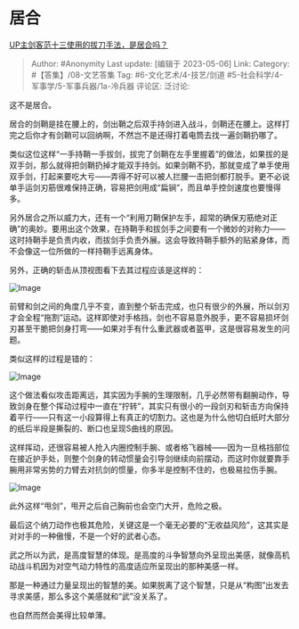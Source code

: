 # 居合
[UP主剑客范十三使用的拔刀手法，是居合吗？](https://www.zhihu.com/question/585018166/answer/3014800585)

> Author: #Anonymity
> Last update: [编辑于 2023-05-06]
> Link:
> Category: #【答集】/08-文艺答集
> Tag: #6-文化艺术/4-技艺/剑道 #5-社会科学/4-军事学/5-军事兵器/1a-冷兵器
> 评论区:
> 泛讨论:

这不是居合。

居合的剑鞘是挂在腰上的，剑出鞘之后双手持剑进入战斗，剑鞘还在腰上。这样打完之后你才有剑鞘可以回纳啊，不然岂不是还得打着电筒去找一遍剑鞘扔哪了。

类似这位这样“一手持鞘一手拔剑，拔完了剑鞘在左手里握着”的做法，如果拔的是双手剑，那么就得把剑鞘扔掉才能双手持剑。如果剑鞘不扔，那就变成了单手使用双手剑，打起来要吃大亏——弄得不好可以被人拦腰一击把剑都打脱手。更不必说单手运剑刃筋很难保持正确，容易把剑用成“扁锏”，而且单手控剑速度也要慢得多。

另外居合之所以威力大，还有一个“利用刀鞘保护左手，超常的确保刃筋绝对正确”的奥妙。要用出这个效果，在持鞘手和拔剑手之间要有一个微妙的对称力——这时持鞘手是负责内收，而拔剑手负责外展。这会导致持鞘手额外的贴紧身体，而不会像这一位所做的一样持鞘手远离身体。

另外，正确的斩击从顶视图看下去其过程应该是这样的：

![Image](https://pic1.zhimg.com/50/v2-fd001b20d7fdcf3682535ddb1ed1279e_720w.jpg?source=1940ef5c)

前臂和剑之间的角度几乎不变，直到整个斩击完成，也只有很少的外展，所以剑刃才会全程“拖割”运动。这样即使对手格挡，剑也不容易意外脱手，更不容易损坏剑刃甚至干脆把剑身打弯——如果对手有什么重武器或者盔甲，这是很容易发生的问题。

类似这样的过程是错的：

![Image](https://picx.zhimg.com/50/v2-f94394122e730c214a513f7eb4d806ca_720w.jpg?source=1940ef5c)

这个做法看似攻击距离远，其实因为手腕的生理限制，几乎必然带有翻腕动作，导致剑身在整个挥动过程中一直在“拧转”，其实只有很小的一段剑刃和斩击方向保持着平行——只有这一小段算得上有真正的切割力。这也是为什么他切白纸时大部分的纸后半段是撕裂的、断口也呈现S曲线的原因。

这样挥动，还很容易被人抢入内圈控制手腕、或者格飞器械——因为一旦格挡部位在接近护手处，则整个剑身的转动惯量会引导剑继续向前摆动，而这时你就要靠手腕用非常劣势的力臂去对抗剑的惯量，你多半是控制不住的，也极易拉伤手腕。

![Image](https://picx.zhimg.com/50/v2-c99b20cc67d79fa7a81517411dd77ca4_720w.jpg?source=1940ef5c)

此外这样“甩剑”，甩开之后自己胸前也会空门大开，危险之极。

最后这个纳刀动作也极其危险，关键这是一个毫无必要的“无收益风险”，这其实是对对手的一种傲慢，不是一个好的武者心态。

武之所以为武，是高度智慧的体现。是高度的斗争智慧向外呈现出美感，就像高机动战斗机因为对空气动力特性的高度适应所呈现出的那种美感一样。

那是一种通过力量呈现出的智慧的美。如果脱离了这个智慧，只是从“构图”出发去寻求美感，那么多这个美感就和“武”没关系了。

也自然而然会美得比较单薄。
